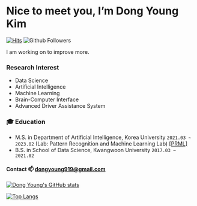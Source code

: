 # Nice to meet you, I’m Dong Young Kim

[![Hits](https://hits.seeyoufarm.com/api/count/incr/badge.svg?tab=repositories&url=https%3A%2F%2Fgithub.com%2FKDongYoung&count_bg=%2379C83D&title_bg=%23555555&icon=&icon_color=%23E7E7E7&title=hits&edge_flat=false)](https://hits.seeyoufarm.com)
![Github Followers](https://img.shields.io/github/followers/KDongYoung?style=plastic) 

I am working on to improve more.

### Research Interest
- Data Science
- Artificial Intelligence
- Machine Learning
- Brain-Computer Interface
- Advanced Driver Assistance System

### :mortar_board: Education
- M.S. in Department of Artificial Intelligence, Korea University `2021.03 ~ 2023.02`
  (Lab: Pattern Recognition and Machine Learning Lab) [\[PRML\]](http://ibi.korea.ac.kr/)
- B.S. in School of Data Science, Kwangwoon University `2017.03 ~ 2021.02`

#### Contact 📫 dongyoung919@gmail.com


[![Dong Young's GitHub stats](https://github-readme-stats.vercel.app/api?username=KDongYoung)](https://github.com/KDongYoung)

[![Top Langs](https://github-readme-stats.vercel.app/api/top-langs/?username=KDongYoung&layout=compact)](https://github.com/KDongYoung)


